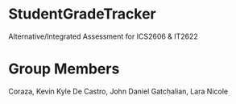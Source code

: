 # StudentGradeTracker
 Alternative/Integrated Assessment for ICS2606 & IT2622

# Group Members
Coraza, Kevin Kyle
De Castro, John Daniel
Gatchalian, Lara Nicole 

